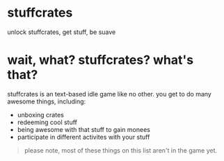 # stuffcrates
unlock stuffcrates, get stuff, be suave
# wait, what? stuffcrates? what's that?
stuffcrates is an text-based idle game like no other. you get to do many awesome things, including:
* unboxing crates
* redeeming cool stuff
* being awesome with that stuff to gain monees
* participate in different activites with your stuff

> please note, most of these things on this list aren't in the game yet.
